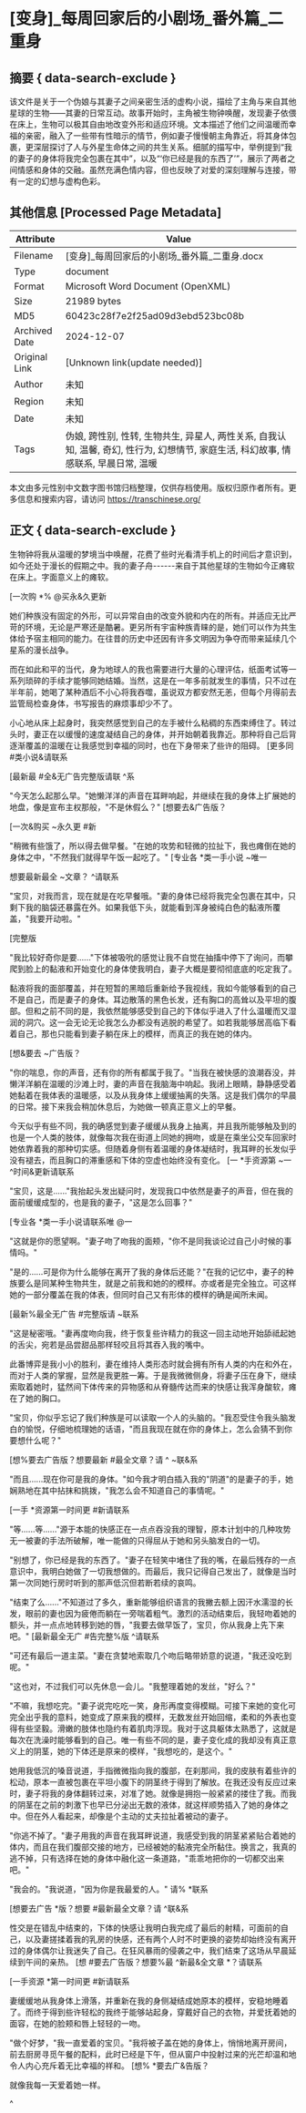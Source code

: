 # [变身]_每周回家后的小剧场_番外篇_二重身



## 摘要  { data-search-exclude }

<!-- tcd_abstract -->
该文件是关于一个伪娘与其妻子之间亲密生活的虚构小说，描绘了主角与来自其他星球的生物——其妻的日常互动。故事开始时，主角被生物钟唤醒，发现妻子依偎在床上，生物可以极其自由地改变外形和适应环境。文本描述了他们之间温暖而幸福的亲密，融入了一些带有性暗示的情节，例如妻子慢慢朝主角靠近，将其身体包裹，更深层探讨了人与外星生命体之间的共生关系。细腻的描写中，举例提到“我的妻子的身体将我完全包裹在其中”，以及“‘你已经是我的东西了’”，展示了两者之间情感和身体的交融。虽然充满色情内容，但也反映了对爱的深刻理解与连接，带有一定的幻想与虚构色彩。

<!-- tcd_abstract_end -->

## 其他信息 [Processed Page Metadata]

| Attribute       | Value                                  |
|-----------------|----------------------------------------|
| Filename        | [变身]_每周回家后的小剧场_番外篇_二重身.docx                             |
| Type            | document                                 |
| Format          | Microsoft Word Document (OpenXML)                               |
| Size            | 21989 bytes                           |
| MD5             | 60423c28f7e2f25ad09d3ebd523bc08b                                  |
| Archived Date   | 2024-12-07                             |
| Original Link   | [Unknown link(update needed)]                         |
| Author          | 未知                               |
| Region          | 未知                               |
| Date            | 未知                                 |
| Tags            | 伪娘, 跨性别, 性转, 生物共生, 异星人, 两性关系, 自我认知, 温馨, 奇幻, 性行为, 幻想情节, 家庭生活, 科幻故事, 情感联系, 早晨日常, 温暖                                 |

本文由多元性别中文数字图书馆归档整理，仅供存档使用。版权归原作者所有。更多信息和搜索内容，请访问 <https://transchinese.org/>


## 正文 { data-search-exclude }

<!-- tcd_main_text -->
生物钟将我从温暖的梦境当中唤醒，花费了些时光看清手机上的时间后才意识到，如今还处于漫长的假期之中。我的妻子舟------来自于其他星球的生物如今正瘫软在床上。字面意义上的瘫软。



 [一次购 *% @买永&久更新





她们种族没有固定的外形，可以异常自由的改变外貌和内在的所有。并适应无比严苛的环境，无论是严寒还是酷暑。更另所有宇宙种族青睐的是，她们可以作为共生体给予宿主相同的能力。在往昔的历史中还因有许多文明因为争夺而带来延续几个星系的漫长战争。









而在如此和平的当代，身为地球人的我也需要进行大量的心理评估，纸面考试等一系列琐碎的手续才能够同她结婚。当然，这是在一年多前就发生的事情，只不过在半年前，她喝了某种酒后不小心将我吞噬，虽说双方都安然无恙，但每个月得前去监管局检查身体，书写报告的麻烦事却少不了。









小心地从床上起身时，我突然感觉到自己的左手被什么粘稠的东西束缚住了。转过头时，妻正在以缓慢的速度凝结自己的身体，并开始朝着我靠近。那种将自己后背逐渐覆盖的温暖在让我感觉到幸福的同时，也在下身带来了些许的阻碍。 [更多同 #类小说&请联系



 [最新最 #全&无广告完整版请联 ^系





"今天怎么起那么早。"她懒洋洋的声音在耳畔响起，并继续在我的身体上扩展她的地盘，像是宣布主权那般，"不是休假么？" [想要去&广告版？



 [一次&购买 ~永久更 #新





"稍微有些饿了，所以得去做早餐。"在她的攻势和轻微的拉扯下，我也瘫倒在她的身体之中，"不然我们就得早午饭一起吃了。" [专业各 *类一手小说 ~唯一



 想要最新最全 ~文章？ ^请联系





"宝贝，对我而言，现在就是在吃早餐哦。"妻的身体已经将我完全包裹在其中，只剩下我的脑袋还暴露在外。如果我低下头，就能看到浑身被纯白色的黏液所覆盖，"我要开动啦。"



 [完整版





"我比较好奇你是要......"下体被吸吮的感觉让我不自觉在抽搐中停下了询问，而攀爬到脸上的黏液和开始变化的身体使我明白，妻子大概是要彻彻底底的吃定我了。









黏液将我的面部覆盖，并在短暂的黑暗后重新给予我视线，我如今能够看到的自己不是自己，而是妻子的身体。耳边散落的黑色长发，还有胸口的高耸以及平坦的腹部。但和之前不同的是，我依然能够感受到自己的下体似乎进入了什么温暖而又湿润的洞穴。这一会无论无论我怎么办都没有逃脱的希望了。如若我能够居高临下看着自己，那也只能看到妻子躺在床上的模样，而真正的我在她的体内。



 [想&要去 ~广告版？





"你的喘息，你的声音，还有你的所有都属于我了。"当我在被快感的浪潮吞没，并懒洋洋躺在温暖的沙滩上时，妻的声音在我脑海中响起。我闭上眼睛，静静感受着她黏着在我体表的温暖感，以及从我身体上缓缓抽离的失落。这是我们偶尔的早晨的日常。接下来我会稍加休息后，为她做一顿真正意义上的早餐。





今天似乎有些不同，我的确感觉到妻子缓缓从我身上抽离，并且我所能够触及到的也是一个人类的肢体，就像每次我在街道上同她的拥吻，或是在乘坐公交车回家时她依靠着我的那种切实感。但随着身侧有着温暖的身体凝结时，我耳畔的长发似乎没有褪去，而且胸口的滞重感和下体的空虚也始终没有变化。 [一 *手资源第 ~一 ^时间&更新请联系









"宝贝，这是......"我抬起头发出疑问时，发现我口中依然是妻子的声音，但在我的面前缓缓成型的，也是我的妻子，"这是怎么回事？"



 [专业各 *类一手小说请联系唯 @一





"这就是你的愿望啊。"妻子吻了吻我的面颊，"你不是同我谈论过自己小时候的事情吗。"









"是的......可是你为什么能够在离开了我的身体后还能？"在我的记忆中，妻子的种族要么是同某种生物共生，就是之前我和她的的模样。亦或者是完全独立。可这样她的一部分覆盖在我的体表，但同时自己又有形体的模样的确是闻所未闻。



 [最新%最全无广告 #完整版请 ~联系





"这是秘密哦。"妻再度吻向我，终于恢复些许精力的我这一回主动地开始舔祗起她的舌尖，宛若是品尝甜品那样轻咬且将其吞入我的嘴中。









此番博弈是我小小的胜利，妻在维持人类形态时就会拥有所有人类的内在和外在，而对于人类的掌握，显然是我更胜一筹。于是我微微侧身，将妻子压在身下，继续索取着她时，猛然间下体传来的异物感和从脊髓传达而来的快感让我浑身酸软，瘫在了她的胸口。









"宝贝，你似乎忘记了我们种族是可以读取一个人的头脑的。"我忍受住令我头脑发白的愉悦，仔细地梳理她的话语，"而且我现在就在你的身体上，怎么会猜不到你要想什么呢？"



 [想%要去广告版？想要最新 #最全文章？请 ^ ~联&系





"而且......现在你可是我的身体。"如今我才明白插入我的"阴道"的是妻子的手，她娴熟地在其中拈抹和挑拨，"我怎么会不知道自己的事情呢。"



 [一手 *资源第一时间更 #新请联系





"等......等......"源于本能的快感正在一点点吞没我的理智，原本计划中的几种攻势无一被妻的手法所破解，唯一能做的只得屈从于她和另头脑发白的一切。









"别想了，你已经是我的东西了。"妻子在轻笑中堵住了我的嘴，在最后残存的一点意识中，我明白她做了一切我想做的。而最后，我只记得自己发出了，就像是当时第一次同她行房时听到的那声低沉但若断若续的哀鸣。











"结束了么......"不知道过了多久，重新能够组织语言的我撇去额上因汗水濡湿的长发，眼前的妻也因为疲倦而躺在一旁喘着粗气。激烈的活动结束后，我轻吻着她的额头，并一点点地转移到她的唇，"我要去做早饭了，宝贝，你从我身上先下来吧。" [最新最全无广 #告完整%版 ^请联系









"可还有最后一道主菜。"妻在贪婪地索取几个吻后略带娇意的说道，"我还没吃到呢。"







"这也对，不过我们可以先休息一会儿。"我整理着她的发丝，"好么？"









"不嘛，我想吃完。"妻子说完吃吃一笑，身形再度变得模糊。可接下来她的变化可完全出乎我的意料，她变成了原来我的模样，无数发丝开始回缩，柔和的外表也变得有些坚毅。滑嫩的肢体也隐约有着肌肉浮现。我对于这具躯体太熟悉了，这就是每次在洗澡时能够看到的自己。唯一有些不同的是，妻子变化成的我却没有真正意义上的阴茎，她的下体还是原来的模样，"我想吃的，是这个。"









她用我低沉的嗓音说道，手指微微指向我的腹部，在刹那间，我的皮肤有着些许的松动，原本一直被包裹在平坦小腹下的阴茎终于得到了解放。在我还没有反应过来时，妻子将我的身体翻转过来，对准了她。就像是拥抱一般紧紧的搂住了我。而我的阴茎在之前的刺激下也早已分泌出无数的液体，就这样顺势插入了她的身体之中。但在外人看起来，却像是个主动的丈夫拉扯着被动的妻子。









"你逃不掉了。"妻子用我的声音在我耳畔说道，我感受到我的阴茎紧紧贴合着她的体内，而且在我们腹部交接的地方，已经被她的黏液完全所黏住。换言之，我真的逃不掉，只有选择在她的身体中融化这一条道路，"乖乖地把你的一切都交出来吧。"









"我会的。"我说道，"因为你是我最爱的人。" 请% *联系



 [想要去广告 *版？想要 #最新最全文章？请 ^联&系





性交是在错乱中结束的，下体的快感让我明白我完成了最后的射精，可面前的自己，以及妻搓揉着我的乳房的快感，还有两个人时不时更换的姿势却始终没有离开过的身体偶尔让我迷失了自己。在狂风暴雨的侵袭之中，我们结束了这场从早晨延续到午间的亲热。 [想 #要去广告版？想要%最 ^新最&全文章 *？请联系



 [一手资源 *第一时间更 #新请联系





妻缓缓地从我身体上滑落，并重新在我的身侧凝结成她原本的模样，安稳地睡着了。而终于得到些许轻松的我终于能够站起身，穿戴好自己的衣物，并爱抚着她的面容，在她的脸颊和唇上轻轻的一吻。









"做个好梦，"我一直爱着的宝贝。"我将被子盖在她的身体上，悄悄地离开房间，前去厨房寻觅午餐的配料，此时已经是下午，但从窗户中投射过来的光芒却温和地令人内心充斥着无比幸福的祥和。 [想% *要去广&告版？







就像我每一天爱着她一样。



 ^
<!-- tcd_main_text_end -->


